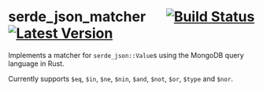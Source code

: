 # serde_json_matcher &emsp; [![Build Status]][actions] [![Latest Version]][crates.io]

[Build Status]: https://img.shields.io/github/actions/workflow/status/ianatha/serde_json_matcher/ci.yml?branch=main
[actions]: https://github.com/ianatha/serde_json_matcher/actions?query=branch%3Amaster
[Latest Version]: https://img.shields.io/crates/v/serde_json_matcher.svg
[crates.io]: https://crates.io/crates/serde\_json\_matcher

Implements a matcher for `serde_json::Value`s using the MongoDB query language in Rust.

Currently supports `$eq`, `$in`, `$ne`, `$nin`, `$and`, `$not`, `$or`, `$type` and `$nor`.
